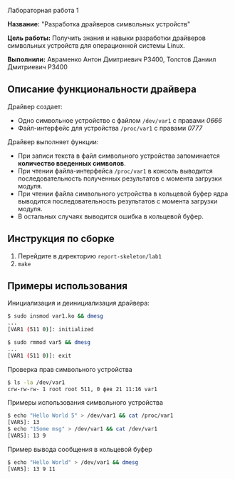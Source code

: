  Лабораторная работа 1

**Название:** "Разработка драйверов символьных устройств"

**Цель работы:** Получить знания и навыки разработки драйверов символьных устройств для операционной системы Linux.

**Выполнили:** Авраменко Антон Дмитриевич PЗ400, Толстов Даниил Дмитриевич P3400

## Описание функциональности драйвера

Драйвер создает:
* Одно символьное устройство с файлом `/dev/var1` с правами *0666*
* Файл-интерфейс для устройства `/proc/var1` с правами *0777*

Драйвер выполняет функции:
- При записи текста в файл символьного устройства запоминается **количество введенных символов**.
- При чтении файла-интерфейса `/proc/var1` в консоль выводится последовательность полученных результатов с момента загрузки модуля.
- При чтении файла символьного устройства в кольцевой буфер ядра выводится последовательность результатов с момента загрузки модуля.
- В остальных случаях выводится ошибка в кольцевой буфер.

## Инструкция по сборке

1. Перейдите в директорию `report-skeleton/lab1`
2. `make`

## Примеры использования

Инициализация и деинициализация драйвера:
```bash
$ sudo insmod var1.ko && dmesg
...
[VAR1 (511 0)]: initialized

$ sudo rmmod var5 && dmesg
...
[VAR1 (511 0)]: exit
```

Проверка прав символьного устройства
```bash
$ ls -la /dev/var1
crw-rw-rw- 1 root root 511, 0 фев 21 11:16 var1
```

Примеры использования символьного устройства
```bash
$ echo "Hello World 5" > /dev/var1 && cat /proc/var1
[VAR5]: 13
$ echo "1Some msg" > /dev/var1 && cat /dev/var1
[VAR5]: 13 9
```

Пример вывода сообщения в кольцевой буфер
```bash
$ echo "Hello World" > /dev/var1 && dmesg
[VAR5]: 13 9 11
```
